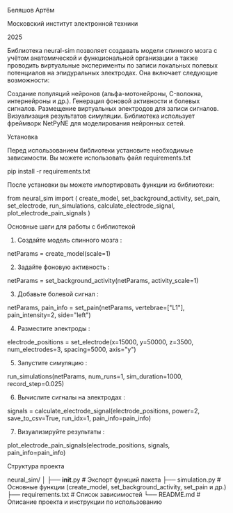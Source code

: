 Беляшов Артём

Московский институт электронной техники

2025

Библиотека neural-sim позволяет создавать модели спинного мозга с учётом анатомической и функциональной организации а также проводить виртуальные эксперименты по записи локальных полевых потенциалов на эпидуральных электродах. Она включает следующие возможности:

Создание популяций нейронов (альфа-мотонейроны, C-волокна, интернейроны и др.).
Генерация фоновой активности и болевых сигналов.
Размещение виртуальных электродов для записи сигналов.
Визуализация результатов симуляции.
Библиотека использует фреймворк NetPyNE для моделирования нейронных сетей.

Установка

Перед использованием библиотеки установите необходимые зависимости. Вы можете использовать файл requirements.txt

pip install -r requirements.txt

После установки вы можете импортировать функции из библиотеки:

from neural_sim import (
    create_model,
    set_background_activity,
    set_pain,
    set_electrode,
    run_simulations,
    calculate_electrode_signal,
    plot_electrode_pain_signals
)

Основные шаги для работы с библиотекой

1. Создайте модель спинного мозга :
   
netParams = create_model(scale=1)

2. Задайте фоновую активность :

netParams = set_background_activity(netParams, activity_scale=1)

3. Добавьте болевой сигнал :

netParams, pain_info = set_pain(netParams, vertebrae=["L1"], pain_intensity=2, side="left")

4. Разместите электроды :

electrode_positions = set_electrode(x=15000, y=50000, z=3500, num_electrodes=3, spacing=5000, axis="y")

5. Запустите симуляцию :

run_simulations(netParams, num_runs=1, sim_duration=1000, record_step=0.025)

6. Вычислите сигналы на электродах :

signals = calculate_electrode_signal(electrode_positions, power=2, save_to_csv=True, run_idx=1, pain_info=pain_info)

7. Визуализируйте результаты :

plot_electrode_pain_signals(electrode_positions, signals, pain_info=pain_info)

Структура проекта

neural_sim/
│
├── __init__.py          # Экспорт функций пакета
├── simulation.py        # Основные функции (create_model, set_background_activity, set_pain и др.)
├── requirements.txt     # Список зависимостей
└── README.md            # Описание проекта и инструкции по использованию

